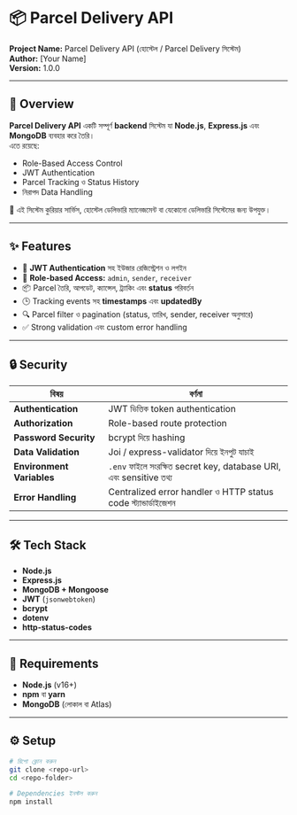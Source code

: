 # 📦 Parcel Delivery API

**Project Name:** Parcel Delivery API (হোস্টেল / Parcel Delivery সিস্টেম)  
**Author:** [Your Name]  
**Version:** 1.0.0

---

## 📖 Overview

**Parcel Delivery API** একটি সম্পূর্ণ **backend** সিস্টেম যা **Node.js**, **Express.js** এবং **MongoDB** ব্যবহার করে তৈরি।  
এতে রয়েছে:

- Role-Based Access Control
- JWT Authentication
- Parcel Tracking ও Status History
- নিরাপদ Data Handling

📌 এই সিস্টেম কুরিয়ার সার্ভিস, হোস্টেল ডেলিভারি ম্যানেজমেন্ট বা যেকোনো ডেলিভারি সিস্টেমের জন্য উপযুক্ত।

---

## ✨ Features

- 🔑 **JWT Authentication** সহ ইউজার রেজিস্ট্রেশন ও লগইন
- 👥 **Role-based Access:** `admin`, `sender`, `receiver`
- 📦 Parcel তৈরি, আপডেট, ক্যান্সেল, ট্র্যাকিং এবং **status** পরিবর্তন
- 🕒 Tracking events সহ **timestamps** এবং **updatedBy**
- 🔍 Parcel filter ও pagination (status, তারিখ, sender, receiver অনুসারে)
- ✅ Strong validation এবং custom error handling

---

## 🔒 Security

| বিষয়                      | বর্ণনা                                                             |
| ------------------------- | ------------------------------------------------------------------ |
| **Authentication**        | JWT ভিত্তিক token authentication                                   |
| **Authorization**         | Role-based route protection                                        |
| **Password Security**     | bcrypt দিয়ে hashing                                                |
| **Data Validation**       | Joi / express-validator দিয়ে ইনপুট যাচাই                           |
| **Environment Variables** | `.env` ফাইলে সংরক্ষিত secret key, database URI, এবং sensitive তথ্য |
| **Error Handling**        | Centralized error handler ও HTTP status code স্ট্যান্ডার্ডাইজেশন   |

---

## 🛠 Tech Stack

- **Node.js**
- **Express.js**
- **MongoDB + Mongoose**
- **JWT** (`jsonwebtoken`)
- **bcrypt**
- **dotenv**
- **http-status-codes**

---

## 📌 Requirements

- **Node.js** (v16+)
- **npm** বা **yarn**
- **MongoDB** (লোকাল বা Atlas)

---

## ⚙️ Setup

```bash
# রিপো ক্লোন করুন
git clone <repo-url>
cd <repo-folder>

# Dependencies ইনস্টল করুন
npm install
```
